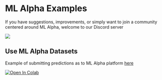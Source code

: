 # ML Alpha Examples

If you have suggestions, improvements, or simply want to join a community centered around ML Alpha, welcome to our Discord server

[![](https://dcbadge.vercel.app/api/server/yudfJpQU9t)](https://discord.gg/yudfJpQU9t)


## Use ML Alpha Datasets
Example of submitting predictions as to ML Alpha platform [here](./datascientist-example.ipynb)

<a target="_blank" href="https://colab.research.google.com/github/ml-alpha/example-scripts/blob/main/datascientist-example.ipynb">
  <img src="https://colab.research.google.com/assets/colab-badge.svg" alt="Open In Colab"/>
</a>

